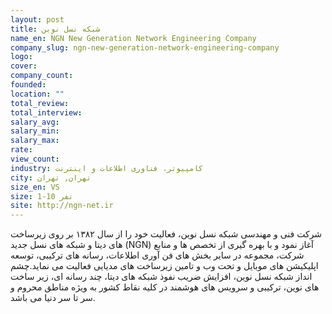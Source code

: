 ```yaml
---
layout: post
title: شبکه نسل نوین
name_en: NGN New Generation Network Engineering Company
company_slug: ngn-new-generation-network-engineering-company
logo: 
cover: 
company_count:
founded:
location: ""
total_review: 
total_interview: 
salary_avg: 
salary_min: 
salary_max: 
rate: 
view_count: 
industry: کامپیوتر، فناوری اطلاعات و اینترنت
city: تهران, تهران
size_en: VS
size: 1-10 نفر
site: http://ngn-net.ir
---
```


شرکت فنی و مهندسی شبکه نسل نوین، فعالیت خود را از سال ۱۳۸۲ بر روی زیرساخت های دیتا و شبکه های نسل جدید (NGN) آغاز نمود و با بهره گیری از تخصص ها و منابع شرکت، مجموعه در سایر بخش های فن آوری اطلاعات، رسانه های ترکیبی، توسعه اپلیکیشن های موبایل و تحت وب و تامین زیرساخت های مدیایی فعالیت می نماید.چشم انداز شبکه نسل نوین، افزایش ضریب نفوذ شبکه های دیتا، چند رسانه ای، زیر ساخت های نوین، ترکیبی و سرویس های هوشمند در کلیه نقاط کشور به ویژه مناطق محروم و سر تا سر دنیا می باشد.
